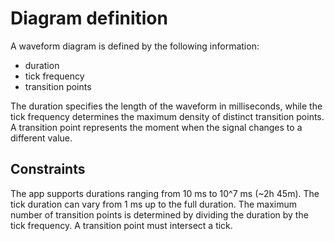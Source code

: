 # Diagram definition

A waveform diagram is defined by the following information:

- duration
- tick frequency
- transition points

The duration specifies the length of the waveform in milliseconds, while the tick frequency determines the maximum density of distinct transition points. A transition point represents the moment when the signal changes to a different value.

## Constraints

The app supports durations ranging from 10 ms to 10^7 ms (~2h 45m). The tick duration can vary from 1 ms up to the full duration. The maximum number of transition points is determined by dividing the duration by the tick frequency. A transition point must intersect a tick.
